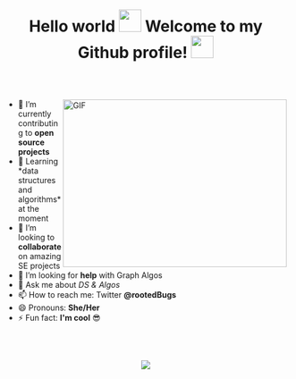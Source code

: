 <p>
  <h1 align="center"> Hello world <img 
      src="https://user-images.githubusercontent.com/18552051/148887049-484d8286-be25-4a6b-b4be-4e1df42b9c21.gif" width="40px" style="max-width: 100%;" 
    /> Welcome to my Github profile! 
    <img 
      src="https://user-images.githubusercontent.com/18552051/148884786-a1f79b38-20a0-4d97-ae9d-a061a242241e.gif" width="40px" style="max-width: 100%;"
    />
  </h1>
  
  <br>
  <br>
  
  <p><img align="right" height="300" width="400" alt="GIF" src="https://user-images.githubusercontent.com/18552051/148894220-9ab7a138-f272-4c44-bc3a-d4336155a9bb.png" style="max-width: 100%;"></p>

  <ul>
    <li>🔭 I’m currently contributing to <strong>open source projects</strong></li>
    <li>🌱 Learning *data structures and algorithms* at the moment</li>
    <li>👯 I’m looking to <strong>collaborate</strong> on amazing SE projects</li>
    <li>🤔 I’m looking for <strong>help</strong> with Graph Algos</li>
    <li>💬 Ask me about <i>DS & Algos</i></li>
    <li>📫 How to reach me: Twitter <strong>@rootedBugs</strong></li>
    <li>😄 Pronouns: <strong>She/Her</strong></li>
    <li>⚡ Fun fact: <strong>I'm cool</strong> 😎</li>
  </ul>



<br>

<br> 

 <p align="center">
    <img 
       src="https://github-readme-stats.vercel.app/api?username=rooted1&show_icons=true&theme=merko" 
    />
  </p> 
  
  
</p>
